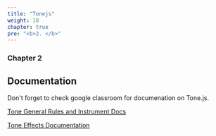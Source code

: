 ```yaml
---
title: "Tonejs"
weight: 10
chapter: true
pre: "<b>2. </b>"
---
```


### Chapter 2

## Documentation

Don't forget to check google classroom for documenation on Tone.js.

[Tone General Rules and Instrument Docs](https://drive.google.com/drive/folders/1JiWiCgqSuXdYbDVLH4IgNbZqGNCi3jMw)

[Tone Effects Documentation](https://drive.google.com/open?id=17qRwp8q--n8KOMZeJDm_EDuTDy6vDH4n)
